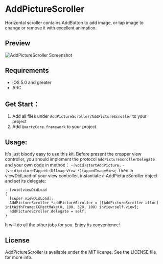 AddPictureScroller
==================
Horizontal scroller contains AddButton to add image, or tap image to change or remove it with excellent animation.

## Preview
![AddPictureScroller Screenshot](https://raw.githubusercontent.com/azureatom/AddPictureScroller/master/AddPictureScroller/AddPictureScroller/ScreenShots/screenshot1.png)

## Requirements
- iOS 5.0 and greater
- ARC

## Get Start：
  1. Add all files under `AddPictureScroller/AddPictureScroller` to your project
  2. Add `QuartzCore.framework` to your project
  
## Usage:
It's just bloody easy to use this kit. Before present the cropper view controller, you should implement the protocol
  `AddPictureScrollerDelegate` and your own code in method：
    `-(void)startAddPicture;`
    `-(void)pictureTapped:(UIImageView *)tappedImageView;`
  Then in viewDidLoad of your view controller, instantiate a AddPictureScroller object and set its delegate:
  ```objc
  - (void)viewDidLoad
  {
    [super viewDidLoad];
    AddPictureScroller *addPictureScroller = [[AddPictureScroller alloc] initWithFrame:CGRectMake(0, 100, 320, 100) inView:self.view];
    addPictureScroller.delegate = self;
  }
  ```
  It will do all the other jobs for you. Enjoy its convenience!

## License
AddPictureScroller is available under the MIT license. See the LICENSE file for more info.

